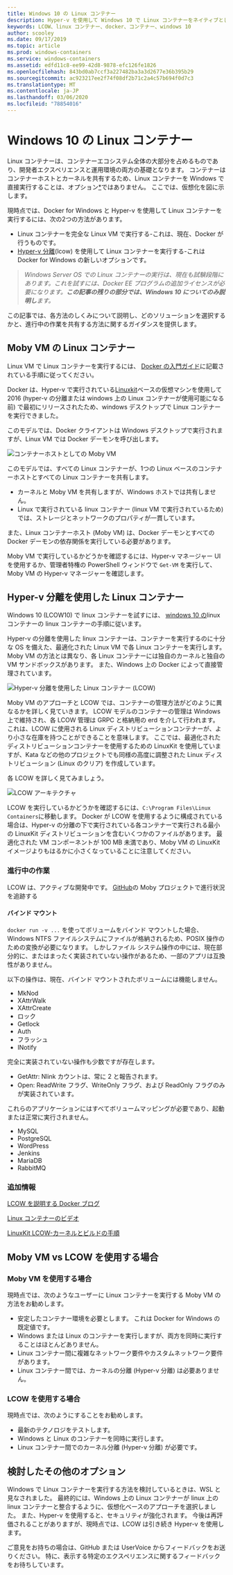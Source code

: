 ```yaml
---
title: Windows 10 の Linux コンテナー
description: Hyper-v を使用して Windows 10 で Linux コンテナーをネイティブとして実行するさまざまな方法について説明します。
keywords: LCOW、linux コンテナー、docker、コンテナー、windows 10
author: scooley
ms.date: 09/17/2019
ms.topic: article
ms.prod: windows-containers
ms.service: windows-containers
ms.assetid: edfd11c8-ee99-42d8-9878-efc126fe1826
ms.openlocfilehash: 843bd0ab7ccf3a227482ba3a3d2677e36b395b29
ms.sourcegitcommit: ac923217ee2f74f08df2b71c2a4c57b694f0d7c3
ms.translationtype: MT
ms.contentlocale: ja-JP
ms.lasthandoff: 03/06/2020
ms.locfileid: "78854016"
---
```

# <a name="linux-containers-on-windows-10"></a>Windows 10 の Linux コンテナー

Linux コンテナーは、コンテナーエコシステム全体の大部分を占めるものであり、開発者エクスペリエンスと運用環境の両方の基礎となります。  コンテナーはコンテナーホストとカーネルを共有するため、Linux コンテナーを Windows で直接実行することは、オプション[*](linux-containers.md#other-options-we-considered)ではありません。  ここでは、仮想化を図に示します。

現時点では、Docker for Windows と Hyper-v を使用して Linux コンテナーを実行するには、次の2つの方法があります。

- Linux コンテナーを完全な Linux VM で実行する-これは、現在、Docker が行うものです。
- [Hyper-v 分離](../manage-containers/hyperv-container.md)(lcow) を使用して Linux コンテナーを実行する-これは Docker for Windows の新しいオプションです。

> _Windows Server OS での Linux コンテナーの実行は、現在も試験段階にあります。これを試すには、Docker EE プログラムの追加ライセンスが必要になります。**この記事の残りの部分では、Windows 10 についてのみ説明し**ます。_

この記事では、各方法のしくみについて説明し、どのソリューションを選択するかと、進行中の作業を共有する方法に関するガイダンスを提供します。

## <a name="linux-containers-in-a-moby-vm"></a>Moby VM の Linux コンテナー

Linux VM で Linux コンテナーを実行するには、 [Docker の入門ガイド](https://docs.docker.com/docker-for-windows/)に記載されている手順に従ってください。

Docker は、Hyper-v で実行されている[Linuxkit](https://github.com/linuxkit/linuxkit)ベースの仮想マシンを使用して 2016 (hyper-v の分離または windows 上の Linux コンテナーが使用可能になる前) で最初にリリースされたため、windows デスクトップで Linux コンテナーを実行できました。

このモデルでは、Docker クライアントは Windows デスクトップで実行されますが、Linux VM では Docker デーモンを呼び出します。

![コンテナーホストとしての Moby VM](media/MobyVM.png)

このモデルでは、すべての Linux コンテナーが、1つの Linux ベースのコンテナーホストとすべての Linux コンテナーを共有します。

* カーネルと Moby VM を共有しますが、Windows ホストでは共有しません。
* Linux で実行されている linux コンテナー (linux VM で実行されているため) では、ストレージとネットワークのプロパティが一貫しています。

また、Linux コンテナーホスト (Moby VM) は、Docker デーモンとすべての Docker デーモンの依存関係を実行している必要があります。

Moby VM で実行しているかどうかを確認するには、Hyper-v マネージャー UI を使用するか、管理者特権の PowerShell ウィンドウで `Get-VM` を実行して、Moby VM の Hyper-v マネージャーを確認します。

## <a name="linux-containers-with-hyper-v-isolation"></a>Hyper-v 分離を使用した Linux コンテナー

Windows 10 (LCOW10) で linux コンテナーを試すには、 [windows 10 の](../quick-start/quick-start-windows-10-linux.md)linux コンテナーの linux コンテナーの手順に従います。 

Hyper-v の分離を使用した linux コンテナーは、コンテナーを実行するのに十分な OS を備えた、最適化された Linux VM で各 Linux コンテナーを実行します。 Moby VM の方法とは異なり、各 Linux コンテナーには独自のカーネルと独自の VM サンドボックスがあります。 また、Windows 上の Docker によって直接管理されています。

![Hyper-v 分離を使用した Linux コンテナー (LCOW)](media/lcow-approach.png)

Moby VM のアプローチと LCOW では、コンテナーの管理方法がどのように異なるかを詳しく見ていきます。 LCOW モデルのコンテナーの管理は Windows 上で維持され、各 LCOW 管理は GRPC と格納用の erd を介して行われます。  これは、LCOW に使用される Linux ディストリビューションコンテナーが、より小さな在庫を持つことができることを意味します。  ここでは、最適化されたディストリビューションコンテナーを使用するための LinuxKit を使用していますが、Kata などの他のプロジェクトでも同様の高度に調整された Linux ディストリビューション (Linux のクリア) を作成しています。

各 LCOW を詳しく見てみましょう。

![LCOW アーキテクチャ](media/lcow.png)

LCOW を実行しているかどうかを確認するには、`C:\Program Files\Linux Containers`に移動します。 Docker が LCOW を使用するように構成されている場合は、Hyper-v の分離の下で実行されている各コンテナーで実行される最小の LinuxKit ディストリビューションを含むいくつかのファイルがあります。  最適化された VM コンポーネントが 100 MB 未満であり、Moby VM の LinuxKit イメージよりもはるかに小さくなっていることに注意してください。

### <a name="work-in-progress"></a>進行中の作業

LCOW は、アクティブな開発中です。 [GitHub](https://github.com/moby/moby/issues/33850)の Moby プロジェクトで進行状況を追跡する

#### <a name="bind-mounts"></a>バインド マウント

`docker run -v ...` を使ってボリュームをバインド マウントした場合、Windows NTFS ファイルシステムにファイルが格納されるため、POSIX 操作のための変換が必要になります。 しかしファイル システム操作の中には、現在部分的に、またはまったく実装されていない操作があるため、一部のアプリは互換性がありません。

以下の操作は、現在、バインド マウントされたボリュームには機能しません。

* MkNod
* XAttrWalk
* XAttrCreate
* ロック
* Getlock
* Auth
* フラッシュ
* INotify

完全に実装されていない操作も少数ですが存在します。

* GetAttr: Nlink カウントは、常に 2 と報告されます。
* Open: ReadWrite フラグ、WriteOnly フラグ、および ReadOnly フラグのみが実装されています。

これらのアプリケーションにはすべてボリュームマッピングが必要であり、起動または正常に実行されません。

* MySQL
* PostgreSQL
* WordPress
* Jenkins
* MariaDB
* RabbitMQ

### <a name="extra-information"></a>追加情報

[LCOW を説明する Docker ブログ](https://blog.docker.com/2017/11/docker-for-windows-17-11/)

[Linux コンテナーのビデオ](https://sec.ch9.ms/ch9/1e5a/08ff93f2-987e-4f8d-8036-2570dcac1e5a/LinuxContainer.mp4)

[LinuxKit LCOW-カーネルとビルドの手順](https://github.com/linuxkit/lcow)

## <a name="when-to-use-moby-vm-vs-lcow"></a>Moby VM vs LCOW を使用する場合

### <a name="when-to-use-moby-vm"></a>Moby VM を使用する場合

現時点では、次のようなユーザーに Linux コンテナーを実行する Moby VM の方法をお勧めします。

- 安定したコンテナー環境を必要とします。  これは Docker for Windows の既定値です。
- Windows または Linux のコンテナーを実行しますが、両方を同時に実行することはほとんどありません。
- Linux コンテナー間に複雑なネットワーク要件やカスタムネットワーク要件があります。
- Linux コンテナー間では、カーネルの分離 (Hyper-v 分離) は必要ありません。

### <a name="when-to-use-lcow"></a>LCOW を使用する場合

現時点では、次のようにすることをお勧めします。

- 最新のテクノロジをテストします。
- Windows と Linux のコンテナーを同時に実行します。
- Linux コンテナー間でのカーネル分離 (Hyper-v 分離) が必要です。

## <a name="other-options-we-considered"></a>検討したその他のオプション

Windows で Linux コンテナーを実行する方法を検討しているときは、WSL と見なされました。 最終的には、Windows 上の Linux コンテナーが linux 上の linux コンテナーと整合するように、仮想化ベースのアプローチを選択しました。 また、Hyper-v を使用すると、セキュリティが強化されます。 今後は再評価されることがありますが、現時点では、LCOW は引き続き Hyper-v を使用します。

ご意見をお持ちの場合は、GitHub または UserVoice からフィードバックをお送りください。  特に、表示する特定のエクスペリエンスに関するフィードバックをお待ちしています。
